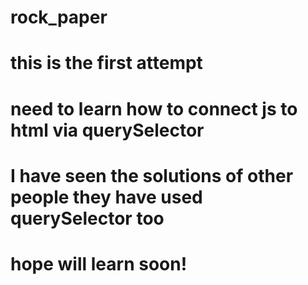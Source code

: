 # rock_paper
# this is the first attempt 
# need to learn how to connect js to html via querySelector
# I have seen the solutions of other people they have used querySelector too 
# hope will learn soon!

